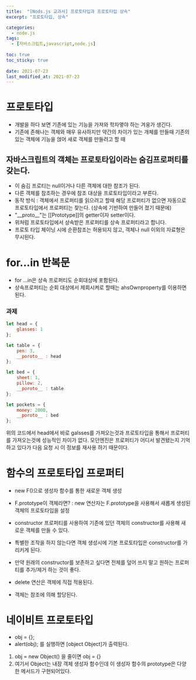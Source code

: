 ```yaml
---
title:  "[Nods.js 교과서] 프로토타입과 프로토타입 상속"
excerpt: "프로토타입, 상속"

categories:
  - node.js
tags:
  - [자바스크립트,javascript,node.js]
  
toc: true
toc_sticky: true
 
date: 2021-07-23
last_modified_at: 2021-07-23
---
```


# 프로토타입
- 개발을 하다 보면 기존에 있는 기능을 가져와 학자앻야 하는 겨웅가 생긴다. 
- 기존에 존해나는 객체와 매우 유사하지만 약간의 차이가 있는 개체를 만들때 기존의 있는 객체에 기능을 얹어 새로 객체를 만들려고 할 때

## 자바스크립트의 객체는 프로토타입이라는 숨김프로퍼티를 갖는다. 
- 이 숨김 프로티는 null이거나 다른 객체에 대한 참조가 된다. 
- 다른 객체를 참조하는 경우에 참조 대상을 프로토타입이라고 부른다. 
- 동작 방식 : 객체에서 프로퍼티를 읽으려고 할때 해당 프로퍼티가 없으면 자동으로 프로토타입에서 프로퍼티는 찾는다. 
(상속에 기반하여 만들어 졌기 때문에)
- "__proto\__"는 [[Prototype]]의 getter이자 setter이다. 
- 위처럼 프로토타입에서 상속받은 프로퍼티를 상속 프로퍼티라고 합니다. 
- 프로토 타입 체이닝 시에 순환참조는 허용되지 않고, 객체나 null 이외의 자료형은 무시된다. 

# for...in 반복문 
- for ...in은 상속 프로퍼티도 순회대상에 포함된다. 
- 상속프로퍼티는 순회 대상에서 제회시켜로 할때는 ahsOwnproperty를 이용하면된다.

### 과제
``` javascript
let head = {
    glasses: 1
};

let table = {
    pen: 3,
    __poroto__ : head
};

let bed = {
    sheet: 1,
    pillow: 2,
    __poroto__ : table
};

let pockets = {
    money: 2000,
    __poroto__ : bed
};

```
위의 코드에서 head에서 바로 galsses를 가져오는것과 프로토타입을 통해서 프로퍼티를 가져오는것에 성능적인 차이가 없다. 
모던엔진은 프로퍼티가 어디서 발견됐는지 기억하고 있다가 다음 요청 시 이 정보를 재사용 하기 때문이다. 

# 함수의 프로토타입 프로퍼티 
- new F()으로 생성자 함수를 통한 새로운 객체 생성
- F.prototype이 객체라면? : new 연산자는 F.prototype을 사용해서 새롭게 생성된 객체의 프로토타입을 설정 

- constructor 프로퍼티를 사용하여 기존에 있던 객체의 constructor를 사용해 새로운 객체를 만들 수 있다. 
- 특별한 조작을 하지 않는다면 객체 생성시에 기본 프로토타입은 constructor를 가리키게 된다. 
- 만약 원래의 constructor를 보존하고 싶다면 전체를 덮어 쓰지 말고 원하는 프로퍼티를 추가/제거 하는 것이 좋다. 

- delete 연산은 객체에 직접 적용된다. 
- 객체는 참조에 의해 할당된다. 

# 네이비트 프로토타입
- obj = {};
- alert(obj); 를 실행하면 [object Object]가 출력된다. 
1.  obj = new Object() 을 줄이면 obj = {}
2. 여기서 Object는 내장 객체 생성자 함수인데 이 생성자 함수의 prototype은 다양한 메서드가 구현되어있다. 

